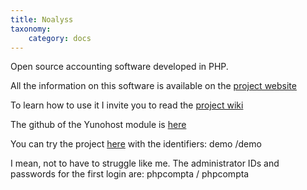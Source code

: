 ```yaml
---
title: Noalyss
taxonomy:
    category: docs
---
```


Open source accounting software developed in PHP.

All the information on this software is available on the [project website](http://www.noalyss.eu)

To learn how to use it I invite you to read the [project wiki](http://www.noalyss.eu/?page_id=46&lang=fr_FR_id=46&lang=en_EN)

The github of the Yunohost module is [here](https://github.com/YunoHost-Apps/noalyss_ynh_ynh)

You can try the project [here](http://demo.noalyss.eu/index.php) with the identifiers: demo /demo

I mean, not to have to struggle like me. The administrator IDs and passwords for the first login are: phpcompta / phpcompta
